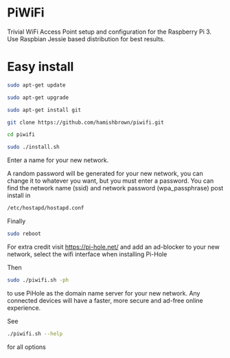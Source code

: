 # PiWiFi

Trivial WiFi Access Point setup and configuration for the Raspberry Pi 3. Use Raspbian Jessie based distribution for best results.

# Easy install

```sh
sudo apt-get update
```
```sh
sudo apt-get upgrade
```
```sh
sudo apt-get install git
```
```sh
git clone https://github.com/hamishbrown/piwifi.git
```
```sh
cd piwifi
```
```sh
sudo ./install.sh
```

Enter a name for your new network.

A random password will be generated for your new network, you can change it to whatever you want, but you must enter a password. You can find the network name (ssid)  and network password (wpa_passphrase)
  post install in

```sh
/etc/hostapd/hostapd.conf
```

Finally
```sh
sudo reboot
```

For extra credit visit https://pi-hole.net/ and add an ad-blocker to your new network, select the wifi interface when installing Pi-Hole

Then
```sh
sudo ./piwifi.sh -ph
```
to use PiHole as the domain name server for your new network. Any connected devices will have a faster, more secure and ad-free online experience.

See 
```sh
./piwifi.sh --help
```
for all options
